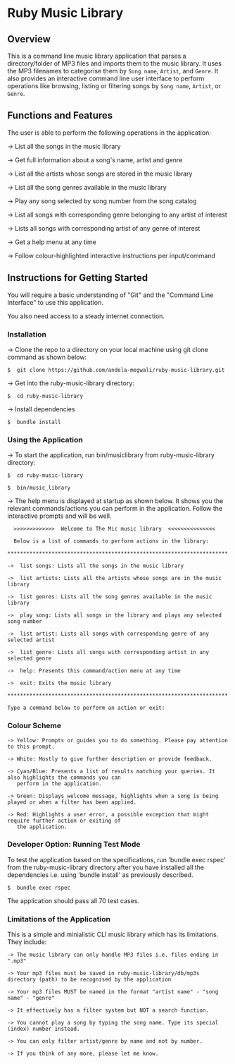 # Ruby Music Library

## Overview

This is a command line music library application that parses a directory/folder of MP3 files and imports them to the music library. It uses the MP3 filenames to categorise them by `Song name`, `Artist`, and `Genre`. It also provides an interactive command line user interface to perform operations like browsing, listing or filtering songs by `Song name`, `Artist`, or `Genre`.


## Functions and Features

The user is able to perform the following operations in the application:

  -> List all the songs in the music library

  -> Get full information about a song's name, artist and genre

  -> List all the artists whose songs are stored in the music library

  -> List all the song genres available in the music library

  -> Play any song selected by song number from the song catalog

  -> List all songs with corresponding genre belonging to any artist of interest

  -> Lists all songs with corresponding artist of any genre of interest

  -> Get a help menu at any time

  -> Follow colour-highlighted interactive instructions per input/command


## Instructions for Getting Started

You will require a basic understanding of "Git" and the "Command Line Interface" to use this application.

You also need access to a steady internet connection.

### Installation

-> Clone the repo to a directory on your local machine using git clone command as shown below:

    $  git clone https://github.com/andela-megwali/ruby-music-library.git

-> Get into the ruby-music-library directory:

    $  cd ruby-music-library
    
-> Install dependencies

    $  bundle install

### Using the Application

-> To start the application, run bin/musiclibrary from ruby-music-library directory:
    
    $  cd ruby-music-library

    $  bin/music_library

-> The help menu is displayed at startup as shown below.
   It shows you the relevant commands/actions you can perform in the application.
   Follow the interactive prompts and will be well.


      >>>>>>>>>>>>>  Welcome to The Mic music library  <<<<<<<<<<<<<<<

      Below is a list of commands to perform actions in the library:
      **********************************************************************

    ->  list songs: Lists all the songs in the music library

    ->  list artists: Lists all the artists whose songs are in the music library

    ->  list genres: Lists all the song genres available in the music library

    ->  play song: Lists all songs in the library and plays any selected song number

    ->  list artist: Lists all songs with corresponding genre of any selected artist

    ->  list genre: Lists all songs with corresponding artist in any selected genre

    ->  help: Presents this command/action menu at any time

    ->  exit: Exits the music library

    **********************************************************************

    Type a command below to perform an action or exit:


### Colour Scheme

    -> Yellow: Prompts or guides you to do something. Please pay attention to this prompt.

    -> White: Mostly to give further description or provide feedback.

    -> Cyan/Blue: Presents a list of results matching your queries. It also highlights the commands you can 
       perform in the application.

    -> Green: Displays welcome message, highlights when a song is being played or when a filter has been applied.

    -> Red: Highlights a user error, a possible exception that might require further action or exiting of 
       the application. 


### Developer Option: Running Test Mode

To test the application based on the specifications, run 'bundle exec rspec' from the ruby-music-library directory after you have installed all the dependencies i.e. using 'bundle install' as previously described.

    $  bundle exec rspec

The application should pass all 70 test cases.


### Limitations of the Application

This is a simple and minialistic CLI music library which has its limitations. They include:

    -> The music library can only handle MP3 files i.e. files ending in ".mp3"

    -> Your mp3 files must be saved in ruby-music-library/db/mp3s directory (path) to be recognised by the application

    -> Your mp3 files MUST be named in the format "artist name" - "song name" - "genre"

    -> It effectively has a filter system but NOT a search function.

    -> You cannot play a song by typing the song name. Type its special (index) number instead.

    -> You can only filter artist/genre by name and not by number.

    -> If you think of any more, please let me know.